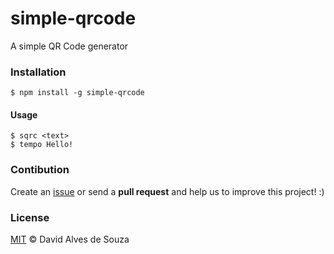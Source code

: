 # simple-qrcode
A simple QR Code generator

### Installation

```shell
$ npm install -g simple-qrcode
```

#### Usage

```shell
$ sqrc <text>
$ tempo Hello!
```

### Contibution

Create an [issue](https://github.com/davidalves1/simple-qrcode/issues/new) or send a **pull request** and help us to improve this project! :)

### License

[MIT](https://github.com/davidalves1/simple-qrcode/blob/master/LICENSE) © David Alves de Souza